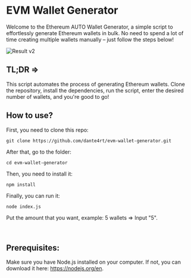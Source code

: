 # EVM Wallet Generator

Welcome to the Ethereum AUTO Wallet Generator, a simple script to effortlessly generate Ethereum wallets in bulk. No need to spend a lot of time creating multiple wallets manually – just follow the steps below!

![Result v2](https://gcdnb.pbrd.co/images/SnX5DbPnnKhR.png)

## TL;DR => <br>
This script automates the process of generating Ethereum wallets. Clone the repository, install the dependencies, run the script, enter the desired number of wallets, and you're good to go!

## How to use?

First, you need to clone this repo: <br>
```
git clone https://github.com/dante4rt/evm-wallet-generator.git
```

After that, go to the folder: <br>
```
cd evm-wallet-generator
```

Then, you need to install it: <br>
```
npm install
```

Finally, you can run it: <br>
```
node index.js
```

Put the amount that you want, example: 5 wallets => Input "5".

<br>

## Prerequisites: <br>
Make sure you have Node.js installed on your computer. If not, you can download it here: https://nodejs.org/en.
